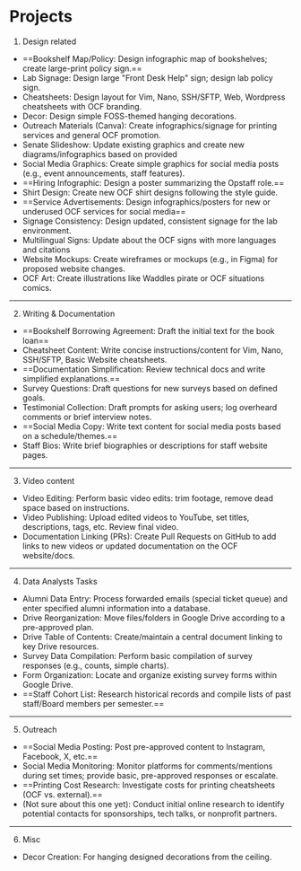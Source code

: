 # Projects

1. Design related

* ==Bookshelf Map/Policy: Design infographic map of bookshelves; create large-print policy sign.==
* Lab Signage: Design large "Front Desk Help" sign; design lab policy sign.
* Cheatsheets: Design layout for Vim, Nano, SSH/SFTP, Web, Wordpress cheatsheets with OCF branding.
* Decor: Design simple FOSS-themed hanging decorations.
* Outreach Materials (Canva): Create infographics/signage for printing services and general OCF promotion.
* Senate Slideshow: Update existing graphics and create new diagrams/infographics based on provided
* Social Media Graphics: Create simple graphics for social media posts (e.g., event announcements, staff features).
* ==Hiring Infographic: Design a poster summarizing the Opstaff role.==
* Shirt Design: Create new OCF shirt designs following the style guide.
* ==Service Advertisements: Design infographics/posters for new or underused OCF services for social media==
* Signage Consistency: Design updated, consistent signage for the lab environment.
* Multilingual Signs: Update about the OCF signs with more languages and citations
* Website Mockups: Create wireframes or mockups (e.g., in Figma) for proposed website changes.
* OCF Art: Create illustrations like Waddles pirate or OCF situations comics.


---


2. Writing & Documentation

* ==Bookshelf Borrowing Agreement: Draft the initial text for the book loan==
* Cheatsheet Content: Write concise instructions/content for Vim, Nano, SSH/SFTP, Basic Website cheatsheets.
* ==Documentation Simplification: Review technical docs and write simplified explanations.==
* Survey Questions: Draft questions for new surveys based on defined goals.
* Testimonial Collection: Draft prompts for asking users; log overheard comments or brief interview notes.
* ==Social Media Copy: Write text content for social media posts based on a schedule/themes.==
* Staff Bios: Write brief biographies or descriptions for staff website pages.


---


3. Video content

* Video Editing: Perform basic video edits: trim footage, remove dead space based on instructions.
* Video Publishing: Upload edited videos to YouTube, set titles, descriptions, tags, etc. Review final video.
* Documentation Linking (PRs): Create Pull Requests on GitHub to add links to new videos or updated documentation on the OCF website/docs.


---


4. Data Analysts Tasks

* Alumni Data Entry: Process forwarded emails (special ticket queue) and enter specified alumni information into a database.
* Drive Reorganization: Move files/folders in Google Drive according to a pre-approved plan.
* Drive Table of Contents: Create/maintain a central document linking to key Drive resources.
* Survey Data Compilation: Perform basic compilation of survey responses (e.g., counts, simple charts).
* Form Organization: Locate and organize existing survey forms within Google Drive.
* ==Staff Cohort List: Research historical records and compile lists of past staff/Board members per semester.==


---


5. Outreach

* ==Social Media Posting: Post pre-approved content to Instagram, Facebook, X, etc.==
* Social Media Monitoring: Monitor platforms for comments/mentions during set times; provide basic, pre-approved responses or escalate.
* ==Printing Cost Research: Investigate costs for printing cheatsheets (OCF vs. external).==
* (Not sure about this one yet): Conduct initial online research to identify potential contacts for sponsorships, tech talks, or nonprofit partners.


---


6. Misc

* Decor Creation: For hanging designed decorations from the ceiling.